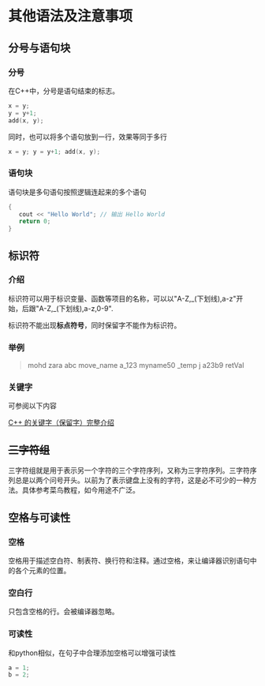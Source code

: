 # 其他语法及注意事项

## 分号与语句块

### 分号

在C++中，分号是语句结束的标志。

```cpp
x = y;
y = y+1;
add(x, y);
```

同时，也可以将多个语句放到一行，效果等同于多行

```cpp
x = y; y = y+1; add(x, y);
```

### 语句块

语句块是多句语句按照逻辑连起来的多个语句

```cpp
{
   cout << "Hello World"; // 输出 Hello World
   return 0;
}
```

## 标识符

### 介绍

标识符可以用于标识变量、函数等项目的名称，可以以"A-Z,\_(下划线),a-z"开始，后跟"A-Z,\_(下划线),a-z,0-9".

标识符不能出现**标点符号**，同时保留字不能作为标识符。

### 举例

> mohd       zara    abc   move_name  a_123
> myname50   _temp   j     a23b9      retVal

### 关键字

可参阅以下内容

[C++ 的关键字（保留字）完整介绍](https://www.runoob.com/w3cnote/cpp-keyword-intro.html)

## ~~三字符组~~

三字符组就是用于表示另一个字符的三个字符序列，又称为三字符序列。三字符序列总是以两个问号开头。以前为了表示键盘上没有的字符，这是必不可少的一种方法。具体参考菜鸟教程，如今用途不广泛。

## 空格与可读性

### 空格

空格用于描述空白符、制表符、换行符和注释。通过空格，来让编译器识别语句中的各个元素的位置。

### 空白行

只包含空格的行。会被编译器忽略。

### 可读性

和python相似，在句子中合理添加空格可以增强可读性

```cpp
a = 1;
b = 2;
```
